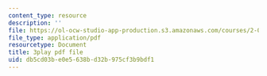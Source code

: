 ```yaml
---
content_type: resource
description: ''
file: https://ol-ocw-studio-app-production.s3.amazonaws.com/courses/2-003sc-engineering-dynamics-fall-2011/db5cd03be0e5638bd32b975cf3b9bdf1_zNCBDrnT05E.pdf
file_type: application/pdf
resourcetype: Document
title: 3play pdf file
uid: db5cd03b-e0e5-638b-d32b-975cf3b9bdf1
---
```

